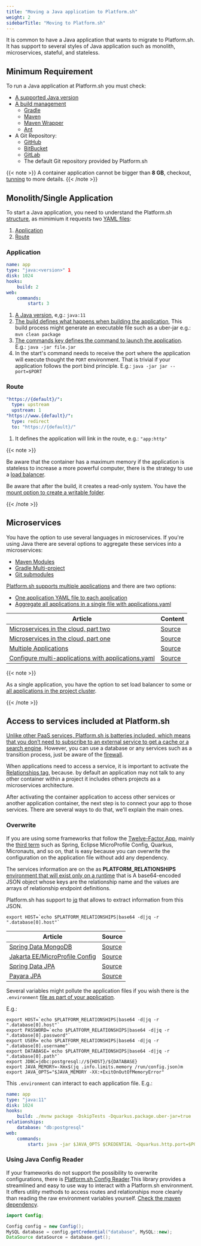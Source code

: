 ```yaml
---
title: "Moving a Java application to Platform.sh"
weight: 2
sidebarTitle: "Moving to Platform.sh"
---
```

It is common to have a Java application that wants to migrate to Platform.sh. It has support to several styles of Java application such as monolith, microservices, stateful, and stateless.



## Minimum Requirement



To run a Java application at Platform.sh you must check: 



* [A supported Java version](https://docs.platform.sh/languages/java.html#supported-versions)
* [A build management](https://docs.platform.sh/languages/java.html#support-build-automation)
  * [Gradle](https://docs.gradle.org/current/userguide/gradle_wrapper.html)
  * [Maven](https://maven.apache.org/) 
  * [Maven Wrapper](https://www.baeldung.com/maven-wrapper)
  * [Ant](https://ant.apache.org/)
* A Git Repository:
  * [GitHub](https://docs.platform.sh/integrations/source/github.html)
  * [BitBucket](https://docs.platform.sh/integrations/source/bitbucket.html)
  * [GitLab](https://docs.platform.sh/integrations/source/gitlab.html)
  * The default Git repository provided by Platform.sh

{{< note >}}
A container application cannot be bigger than **8 GB**, checkout, [tunning](https://docs.platform.sh/languages/java/tuning.html) to more details.
{{< /note >}}

## Monolith/Single Application

To start a Java application, you need to understand the Platform.sh [structure](https://docs.platform.sh/overview/structure.html), as mimimium it requests two [YAML files](https://docs.platform.sh/configuration/yaml.html): 

1. [Application](https://docs.platform.sh/configuration/app.html)
2. [Route](https://docs.platform.sh/configuration/routes.html)

### Application

```yaml
name: app
type: "java:<version>" 1
disk: 1024
hooks:
    build: 2
web:
    commands:
        start: 3
```

1. [A Java version](https://docs.platform.sh/languages/java.html#supported-versions), e,g.: `java:11`
2. [The build defines what happens when building the application](https://docs.platform.sh/configuration/app/build.html#build), This build process might generate an executable file such as a uber-jar e.g.: `mvn clean package`
3. [The commands key defines the command to launch the application](https://docs.platform.sh/configuration/app/web.html#commands). E.g.:  `java -jar file.jar`
4. In the start's command needs to receive the port where the application will execute thought the `PORT` environment. That is trivial if your application follows the port bind principle. E.g.: `java -jar jar --port=$PORT`

### Route

```yaml
"https://{default}/":
  type: upstream
  upstream: 1
"https://www.{default}/":
  type: redirect
  to: "https://{default}/"
```

1. It defines the application will link in the route, e.g.: `"app:http"`

{{< note >}}

Be aware that the container has a maximum memory if the application is stateless to increase a more powerful computer, there is the strategy to use a [load balancer](https://community.platform.sh/t/how-to-configure-load-balancer-in-a-single-application/553).

Be aware that after the build, it creates a read-only system. You have the [mount option to create a writable folder](https://docs.platform.sh/configuration/app/storage.html#mounts).

{{< /note >}}

## Microservices

You have the option to use several languages in microservices. If you're using Java there are several options to aggregate these services into a microservices:

* [Maven Modules](https://maven.apache.org/guides/mini/guide-multiple-modules.html)
* [Gradle Multi-project](https://guides.gradle.org/creating-multi-project-builds/)
* [Git submodules](https://docs.platform.sh/development/submodules.html)

[Platform.sh supports multiple applications](https://docs.platform.sh/configuration/app/multi-app.html) and there are two options:

* [One application YAML file to each application](https://docs.platform.sh/configuration/app.html)
* [Aggregate all applications in a single file with applications.yaml](https://docs.platform.sh/configuration/app/multi-app.html#applicationsyaml)

| Article                                                      | Content                                                      |
| ------------------------------------------------------------ | ------------------------------------------------------------ |
| [Microservices in the cloud, part two](https://platform.sh/blog/2019/microservices-in-the-cloud-part-two/) | [Source](https://github.com/EventosJEspanol/latin-america-micro-profile) |
| [Microservices in the cloud, part one](https://platform.sh/blog/2019/microservices-in-the-cloud-part-one/) | [Source](https://github.com/EventosJEspanol/latin-america-micro-profile) |
| [Multiple Applications](https://community.platform.sh/t/multiple-applications-tomcat/468) | [Source](https://github.com/platformsh-examples/tomcat-multi-app) |
| [Configure multi-applications with applications.yaml](https://community.platform.sh/t/how-to-configure-multi-applications-with-applications-yaml/552) | [Source](https://github.com/platformsh-examples/tomcat-multi-app-applications) |

{{< note >}}

As a single application, you have the option to set load balancer to some or [all applications in the project cluster](https://community.platform.sh/t/how-to-configure-load-balancer-in-a-multiple-applications/554).

{{< /note >}}

## Access to services included at Platform.sh

[Unlike other PaaS services, Platform.sh is batteries included, which means that you don’t need to subscribe to an external service to get a cache or a search engine](https://docs.platform.sh/configuration/services.html). However, you can use a database or any services such as a transition process, just be aware of the [firewall](https://docs.platform.sh/configuration/app/firewall.html). 

When applications need to access a service, it is important to activate the [Relationships tag](https://docs.platform.sh/configuration/app/relationships.html), because. by default an application may not talk to any other container within a project it includes others projects as a microservices architecture.

After activating the container application to access other services or another application container, the next step is to connect your app to those services. There are several ways to do that, we'll explain the main ones.

### Overwrite

If you are using some frameworks that follow the [Twelve-Factor App](https://12factor.net/), mainly the [third term](https://12factor.net/config) such as Spring, Eclipse MicroProfile Config, Quarkus, Micronauts, and so on, that is easy because you can overwrite the configuration on the application file without add any dependency.

The services information are on the as **PLATFORM_RELATIONSHIPS** [environment that will exist only on a runtime](https://docs.platform.sh/development/variables.html) that is A base64-encoded JSON object whose keys are the relationship name and the values are arrays of relationship endpoint definitions. 

Platform.sh has support to [jq](https://stedolan.github.io/jq/) that allows to extract information from this JSON.

```shell
export HOST=`echo $PLATFORM_RELATIONSHIPS|base64 -d|jq -r ".database[0].host"`
```

| Article                                                      | Source                                                       |
| ------------------------------------------------------------ | ------------------------------------------------------------ |
| [Spring Data MongoDB](https://community.platform.sh/t/how-to-overwrite-spring-data-mongodb-variable-to-access-platform-sh-services/528) | [Source](https://github.com/platformsh-examples/java-overwrite-configuration/tree/master/spring-mongodb) |
| [Jakarta EE/MicroProfile Config](https://community.platform.sh/t/how-to-overwrite-configuration-to-jakarta-microprofile-to-access-platform-sh-services/520) | [Source](https://github.com/platformsh-examples/java-overwrite-configuration/tree/master/jakarta-nosql) |
| [Spring Data JPA](https://community.platform.sh/t/how-to-overwrite-spring-data-variable-to-access-platform-sh-services/518) | [Source](https://github.com/platformsh-examples/java-overwrite-configuration/tree/master/spring-jpa) |
| [Payara JPA](https://community.platform.sh/t/how-to-overwrite-variables-to-payara-jpa-access-platform-sh-sql-services/519) | [Source](https://github.com/platformsh-examples/java-overwrite-configuration/blob/master/payara/README.md) |

Several variables might pollute the application files if you wish there is the `.environment` [file as part of your application](https://docs.platform.sh/development/variables.html?#shell-variables). 

E.g.:

```shell
export HOST=`echo $PLATFORM_RELATIONSHIPS|base64 -d|jq -r ".database[0].host"`
export PASSWORD=`echo $PLATFORM_RELATIONSHIPS|base64 -d|jq -r ".database[0].password"`
export USER=`echo $PLATFORM_RELATIONSHIPS|base64 -d|jq -r ".database[0].username"`
export DATABASE=`echo $PLATFORM_RELATIONSHIPS|base64 -d|jq -r ".database[0].path"`
export JDBC=jdbc:postgresql://${HOST}/${DATABASE}
export JAVA_MEMORY=-Xmx$(jq .info.limits.memory /run/config.json)m
export JAVA_OPTS="$JAVA_MEMORY -XX:+ExitOnOutOfMemoryError"
```

This `.environment` can interact to each application file. E.g.: 

```yaml
name: app
type: "java:11"
disk: 1024
hooks:
    build: ./mvnw package -DskipTests -Dquarkus.package.uber-jar=true
relationships:
    database: "db:postgresql"
web:
    commands:
        start: java -jar $JAVA_OPTS $CREDENTIAL -Dquarkus.http.port=$PORT jarfile.jar

```



### Using Java Config Reader

If your frameworks do not support the possibility to overwrite configurations, there is [Platform.sh Config Reader](https://github.com/platformsh/config-reader-java).This library provides a streamlined and easy to use way to interact with a Platform.sh environment. It offers utility methods to access routes  and relationships more cleanly than reading the raw environment  variables yourself. [Check the maven dependency](https://mvnrepository.com/artifact/sh.platform/config).

```java
import Config;

Config config = new Config();
MySQL database = config.getCredential("database", MySQL::new);
DataSource dataSource = database.get();
```
